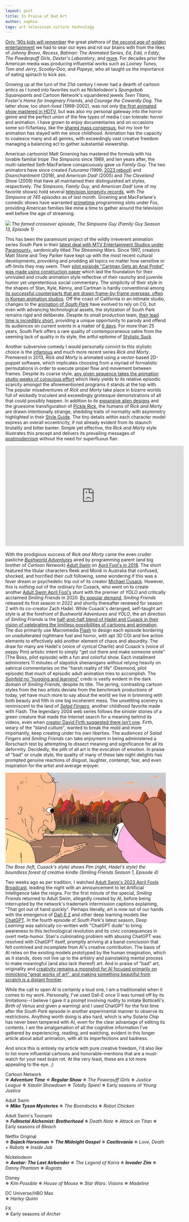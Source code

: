 ```yaml
---
layout: post
title: In Praise of Bad Art
author: sophia
tags: art television culture technology
---
```


[Only '90s kids will remember](https://knowyourmeme.com/memes/only-90s-kids--2) the great plethora of [the second age of golden entertainment](https://www.cnn.com/2013/05/06/showbiz/golden-age-of-tv/index.html) we had to sear our eyes and rot our brains with from the likes of *Johnny Bravo*, *Recess*, *Batman: The Animated Series*, *Ed, Edd, n Eddy*, *The Powderpuff Girls*, *Dexter's Laboratory*, and [more](http://90snation.com/top-10-cartoons-90s/). For decades prior the American media was producing influential works such as *Looney Tunes*, *Tom and Jerry*, *Scooby-Doo*, and *Popeye*, who all taught us the importance of eating spinach to kick ass.

Growing up at the turn of the 21st century I never had a dearth of cartoon antics as I tuned into favorites such as Nickelodeon's *Spongebob Squarepants* and Cartoon Network's squandered jewels *Teen Titans*, *Foster's Home for Imaginary Friends*, and *Courage the Cowardly Dog*. The latter show, too short-lived (1999-2002), was not only [the first animated show mastered in HDTV](https://www.awn.com/mag/issue4.10/4.10pages/cohenmilestones6.php3), but was also my personal gateway into the horror genre and the perfect union of the few types of media I can tolerate: horror and animation. I have grown to enjoy documentaries and on occasions some sci-fi/fantasy, like the [shared mass consensus](https://www.imdb.com/chart/toptv/), but my love for animation has stayed with me since childhood. Animation has the capacity to coalesce many and all genres, with exceedingly vast creative freedom managing a balancing act to gather substantial viewership.

American cartoonist Matt Groening has mastered the formula with his lovable familial trope *The Simpsons* since 1989, and ten years after, the multi-talented Seth MacFarlane conspicuously gave us *Family Guy*. The two animators have since created *Futurama* (1999; [2023 reboot](https://whatsondisneyplus.com/futurama-revival-coming-to-hulu-disney-this-summer/)) and *Disenchantment* (2018), and *American Dad!* (2005) and *The Cleveland Show* (2009) that have all maintained their distinguished art styles, respectively. *The Simpsons*, *Family Guy*, and *American Dad!* (one of my favorite shows) hold several [television longevity records](https://entertainment.howstuffworks.com/10-longest-running-tv-shows.htm), with *The Simpsons at 745 episodes* as of last month. Groening and MacFarlane's comedic shows have warranted [primetime](https://www.nielsen.com/insights/2011/what-time-is-really-primetime/) programming slots under Fox, providing American families like mine a time to gather around the television well before the age of streaming. 

<img src='/images/simpsonsguy.jpg'>
<i>The famed crossover episode, The Simpsons Guy (Family Guy Season 13, Episode 1)</i>
<br> 

This has been the paramount project of the wildly irreverent animation series *South Park* in their [latest deal with MTV Entertainment Studios under Paramount+](https://southpark.cc.com/news/ivrtcw/mtv-entertainment-studios-inks-new-and-expansive-deal-with-creators-trey-parker-and-matt-stone-through-2027), sardonically titled *The Streaming Wars*. Since 1997, creators Matt Stone and Trey Parker have kept up with the most recent cultural developments, provoking and prodding all topics no matter how sensitive or off-limits they may seem. Their [pilot episode "Cartman Gets an Anal Probe" was made using construction paper](https://southpark.cc.com/news/712d55/faq-do-you-still-use-construction-paper-to-animate-the-show) which laid the foundation for their unrivaled and crude animation style reflective of their raunchy and juvenile humor yet unpretentious social commentary. The simplicity of their style in the shapes of Stan, Kyle, Kenny, and Cartman is hardly conventional among [its successful counterparts that are drawn frame-by-frame overseas, often in Korean animation studios](https://entertainment.howstuffworks.com/tv-animation.htm). Off the coast of California in an intimate studio, changes to the [animation of *South Park*](https://southpark.cc.com/news/78zs1w/fan-question-do-you-hand-draw-every-scene#:~:text=Fun%20side%20note%2C%20the%20very,industry%20standard%203D%20animation%20program) have evolved to rely on CG, but even with advancing technological assets, the stylization of South Park remains rigid and deliberate. Despite its small production team, [their lead time is incredibly short](https://tvtropes.org/pmwiki/pmwiki.php/WesternAnimation/SouthPark), providing a unique opportunity to parody and offend its audiences on current events in a matter of [6 days](https://www.hbomax.com/feature/urn:hbo:feature:GXw9mjQqoK8PDwgEAAAfm). For more than 25 years, South Park offers a rare quality of contemporaneous satire from the seeming lack of quality in its style, the artful epitome of [Stylistic Suck](https://allthetropes.org/wiki/Stylistic_Suck#Western_Animation). 

Another subversive comedy I would personally convict to this stylistic choice is the [infamous](https://www.bbc.com/news/entertainment-arts-64396728) and much more recent series *Rick and Morty*. Premiered in 2013, *Rick and Morty* is animated using a vector-based 2D-puppet software, which implicates choosing from a myriad of formalistic permutations in order to execute proper flow and movement between frames. Despite its coarse style, [any given sequence takes the animation studio weeks of conscious effort](https://www.vulture.com/2019/12/rick-and-morty-animation-challenge-bardel-entertainment.html) which likely yields to its relative episodic scarcity amongst the aforementioned programs it stands at the top with. The popular misadventures of *Rick and Morty* take place in bizarre worlds full of wickedly truculent and exceedingly grotesque demonstrations of all that could possibly happen. In addition to its [expansive alien designs](http://jamesmcdermott2011.blogspot.com) and the gruesome transfiguration of [Pickle Rick](https://www.adultswim.com/videos/rick-and-morty/its-pickle-rick), the humans of *Rick and Morty* are drawn intentionally strange, shedding traits of normality with asymmetry highlighted in their [Style Guide](https://www.youtube.com/watch?v=8c4hAsobciA). The tiny details within each character model express an overall eccentricity, if not already evident from its staunch brutality and bitter banter. Simple yet effective, the *Rick and Morty* style illustrates this precept and delivers its prevailing messages of [postmodernism](https://www.newyorker.com/culture/cultural-comment/rick-and-morty-is-just-the-show-we-need-for-the-american-apocalypse) without the need for superfluous flair. 

<iframe width="560" height="315" src="https://www.youtube.com/embed/xvdaD8rHMu4" title="YouTube video player" frameborder="0" allow="accelerometer; autoplay; clipboard-write; encrypted-media; gyroscope; picture-in-picture; web-share" allowfullscreen></iframe>

With the prodigious success of *Rick and Morty* came the even cruder pastiche [*Bushworld Adventures*](https://www.adultswim.com/videos/specials/bushworld-adventures) aired by programming parent (and big brother of *Cartoon Network*) [*Adult Swim*](https://www.adultswim.com) on [April Fool's in 2018](https://twitter.com/RickandMorty/status/980642268464930817). The short featured the titular characters Reek and Mordi in Australia that confused, shocked, and horrified their cult following, some wondering if this was a fever dream or psychedelic trip out of its creator [Michael Cusack](https://www.youtube.com/user/aekime/featured). However, this is nothing out of the ordinary for Cusack, who went on to create another [Adult Swim April Fool's](https://tvtropes.org/pmwiki/pmwiki.php/AprilFoolsDay/AdultSwim) stunt with the premier of *YOLO* and critically acclaimed *Smiling Friends* in 2020. [By popular demand](https://twitter.com/adultswim/status/1246189281795870720), *Smiling Friends* released its first season in 2022 and shortly thereafter renewed for season 2 with its co-creator Zach Hadel. While Cusack's deranged, self-taught art style is at the forefront of *Bushworld Adventures* and *YOLO*, the art direction of *Smiling Friends* is the [half-and-half blend of Hadel and Cusack in their vision of celebrating the limitless possibilities of cartoons and animation](https://www.animationmagazine.net/2022/01/michael-cusack-and-zach-hadel-discuss-making-smiling-friends-their-new-adult-swim-show/). The duo primarily use Macromedia [Flash](https://www.adobe.com/in/products/animate.html) to design each episode bordering on unadulterated nightmare fuel and horror, with apt 3D CGI and live action elements to effectively add another element of chaos and absurdity. The draw for many are Hadel's (voice of cynical Charlie) and Cusack's (voice of peppy Pim) artistic intent to simply "get out there and make someone smile" (The Boss, pilot episode) with a fun and colorful show. Each installment administers 11 minutes of slapstick shenanigans without relying heavily on satirical commentaries on the "harsh reality of life" (Desmond, pilot episode) that much of episodic adult animation tries to accomplish. The [*Seinfeld* no "hugging and learning"](https://www.baltimoresun.com/news/bs-xpm-1998-05-03-1998123008-story.html) credo is vastly evident in the dark domain of *Smiling Friends*, despite its title. The jarring, contrasting cartoon styles from the two artists deviate from the benchmark productions of today, yet have much more to say about the world we live in brimming with both beauty and filth in one big incoherent mess. The unsettling scenery is reminiscent to the land of [*Salad Fingers*](https://www.fat-pie.com/salad.htm), another childhood favorite made with Flash. The legendary 2004 web series follows the sinister stories of a green creature that made the Internet search for a meaning behind its videos, even when [creator David Firth suggested there isn't one](https://www.reddit.com/r/IAmA/comments/h3700/i_am_david_firth_creator_of_salad_fingers_ama/). Firth, weary of the "bland culture", wanted to break the mold and more importantly, keep creating under his own liberties. The audiences of *Salad Fingers* and *Smiling Friends* can take enjoyment in being administered a Rorschach test by attempting to dissect meaning and significance for all its deformity. Decidedly, the pith of all art is the evocation of emotion. In praise of "bad" or crude style, the quality of many of these late night delights has prompted genuine reactions of disgust, laughter, contempt, fear, and even inspiration for the artist and average enjoyer. 

<img src='/images/1056238-smilingfriends3.jpg'>
<i>The Boss (left, Cusack's style) shows Pim (right, Hadel's style) the boundless forest of creative kindle (Smiling Friends Season 1, Episode 4)</i>
<br> 

Two weeks ago as per tradition, I watched [Adult Swim's 2023 April Fools Broadcast](https://www.youtube.com/watch?v=NXl99f9r9eo), leading the night with an announcement to let Artificial Intelligence take the reigns. For the first minute of the special, *Smiling Friends* returned to Adult Swim, allegedly created by AI, before being interrupted by the network's trademark intermission captions explaining, "That got out of hand quickly". Perhaps literally, art is now out of our hands with the emergence of [Dall-E 2](https://openai.com/product/dall-e-2) and other deep learning models like [ChatGPT](https://openai.com/blog/chatgpt). In the fourth episode of *South Park*'s latest season, *Deep Learning* was satirically co-written with "ChatGPT dude" to bring awareness to this technological revolution and its civic consequences in overt meta-humor. Stan's culminating problem with abusing ChatGPT was resolved with ChatGPT itself, promptly arriving at a banal conclusion that felt contrived and incomplete from AI's creative contribution. The basis of AI relies on the existing models prototyped by the human imagination, which as it stands, does not live up to the artistry and painstaking mental process to make meaningful (and also lack thereof) art. And in praise of "bad" art, originality and [creativity remains a moonshot for AI focused primarily on mimicking "great works of art", and making something beautiful from scratch is a distant frontier](https://www.ibm.com/watson/advantage-reports/future-of-artificial-intelligence/ai-creativity.html).

While the call to open AI is certainly a loud one, I am a traditionalist when it comes to my work. Personally, I've used Dall-E once (I was turned off by its limitations--I believe I gave it a prompt involving nudity to imitate Botticelli's *Birth of Venus* and given a warning) and I used ChatGPT for the first time after the *South Park* episode in another experimental manner to observe its restrictions. Anything worth doing is also hard, which is why *Solaria Chip* has never been tampered with AI, even for the clear advantage of editing its contents. I am the amalgamation of all the cognitive information I've gathered by experiencing, reading, and watching, evident in this longer article about adult animation, with all its imperfections and badness.

And since this is entirely my article with pure creative freedom, I'd also like to list more influential cartoons and honorable-mentions that are a must-watch for your next brain rot. At the very least, these are a lot more appealing to the eye. ;)

Cartoon Network \
✵ ***Adventure Time***
✵ ***Regular Show***
✵ *The Powerpuff Girls*
✵ *Justice League*
✵ *Xiaolin Showdown*
✵ *Totally Spies!*
✵ Early seasons of *Young Justice*

Adult Swim \
✵ ***Mike Tyson Mysteries***
✵ *The Boondocks*
✵ *Robot Chicken*

Adult Swim's Toonami \
✵ ***Fullmetal Alchemist: Brotherhood***
✵ *Death Note*
✵ *Attack on Titan*
✵ Early seasons of *Bleach*

Netflix Original \
✵ ***Bojack Horseman***
✵ ***The Midnight Gospel***
✵ ***Castlevania***
✵ *Love, Death + Robots*
✵ *Inside Job*

Nickelodeon \
✵ ***Avatar: The Last Airbender***
✵ *The Legend of Korra*
✵ ***Invader Zim***
✵ *Danny Phantom*
✵ *Rugrats*

Disney \
✵ *Kim Possible*
✵ *House of Mouse*
✵ *Star Wars: Visions*
✵ *Madeline*

DC Universe/HBO Max \
✵ *Harley Quinn*

FX \
✵ Early seasons of *Archer*

